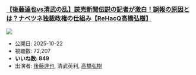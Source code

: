 ### [【後藤達也vs清武の乱】読売新聞伝説の記者が激白！誤報の原因とは？ナベツネ独裁政権の仕組み【ReHacQ高橋弘樹】](https://www.youtube.com/watch?v=P_gxP6vxXXk)
[![](https://img.youtube.com/vi/P_gxP6vxXXk/sddefault.jpg)](https://www.youtube.com/watch?v=P_gxP6vxXXk)
-   公開日: 2025-10-22
-   視聴数: 72,207
-   **いいね数: 849**
-   出演者: [後藤達也](/rehacq_fan/people/後藤達也 "wikilink"), 清武英利, [高橋弘樹](/rehacq_fan/people/高橋弘樹 "wikilink")
